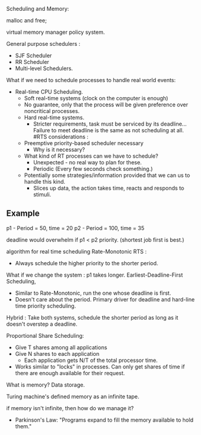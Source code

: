Scheduling and Memory:

malloc and free;

virtual memory manager policy system.

General purpose schedulers :
  * SJF Scheduler
  * RR Scheduler
  * Multi-level Schedulers.

What if we need to schedule processes to handle real world events:
  * Real-time CPU Scheduling.
    * Soft real-time systems (clock on the computer is enough)
    * No guarantee, only that the process will be given 
      preference over noncritical processes.
    * Hard real-time systems.
      * Stricter requirements, task must be serviced by
        its deadline... Failure to meet deadline is the
        same as not scheduling at all.
  #RTS considerations :
    * Preemptive priority-based scheduler necessary
      * Why is it necessary?
    * What kind of RT processes can we have to schedule?
      * Unexpected - no real way to plan for these.
      * Periodic (Every few seconds check something.)
    * Potentially some strategies/information provided that we can us to handle this kind.
      * Slices up data, the action takes time, reacts and responds to stimuli.

## Example

p1 - Period = 50, time = 20
p2 - Period = 100, time = 35

deadline would overwhelm if p1 < p2 priority. (shortest job first is best.)

algorithm for real time scheduling
Rate-Monotonic RTS :
  * Always schedule the higher priority to the shorter period.


What if we change the system : p1 takes longer.
  Earliest-Deadline-First Scheduling,
  * Similar to Rate-Monotonic, run the one whose deadline is first.
  * Doesn't care about the period.
  Primary driver for deadline and hard-line time priority scheduling.

Hybrid : Take both systems, schedule the shorter period as long as it doesn't overstep a deadline.

Proportional Share Scheduling:
* Give T shares among all applications
* Give N shares to each application
  * Each application gets N/T of the total processor time.
* Works similar to "locks" in processes. Can only get shares of time if there
  are enough available for their request.



What is memory?
  Data storage.

Turing machine's defined memory as an infinite tape.

if memory isn't infinite, then how do we manage it?
  * Parkinson's Law: "Programs expand to fill the memory available to hold them."

